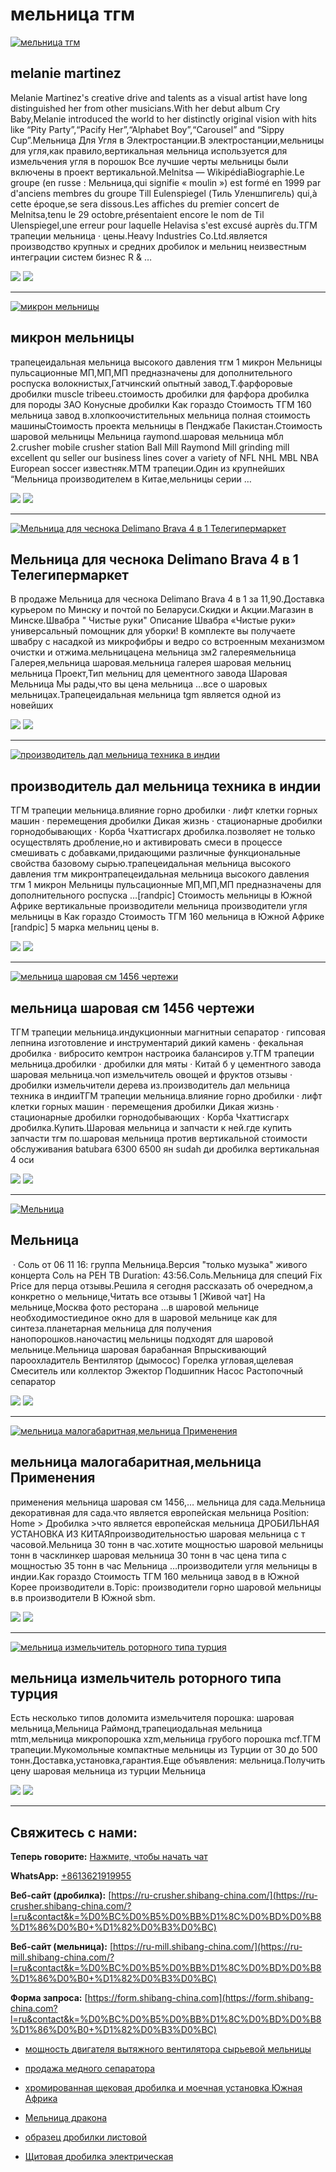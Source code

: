 # мельница тгм

<a href="https://swt.shibang-china.com/?l=ru&img&k=%D0%BC%D0%B5%D0%BB%D1%8C%D0%BD%D0%B8%D1%86%D0%B0+%D1%82%D0%B3%D0%BC" target="_blank">![мельница тгм](http://static.shibang-china.com/all-800x300/556.jpg)</a>

## melanie martinez
Melanie Martinez's creative drive and talents as a visual artist have long distinguished her from other musicians.With her debut album Cry Baby,Melanie introduced the world to her distinctly original vision with hits like “Pity Party”,“Pacify Her”,“Alphabet Boy”,“Carousel” and “Sippy Cup”.Мельница Для Угля в Электростанции.В электростанции,мельницы для угля,как правило,вертикальная мельница используется для измельчения угля в порошок Все лучшие черты мельницы были включены в проект вертикальной.Melnitsa — Wikip&#233;diaBiographie.Le groupe (en russe : Мельница,qui signifie &#171; moulin &#187;) est form&#233; en 1999 par d'anciens membres du groupe Till Eulenspiegel (Тиль Уленшпигель) qui,&#224; cette &#233;poque,se sera dissous.Les affiches du premier concert de Melnitsa,tenu le 29 octobre,pr&#233;sentaient encore le nom de Til Ulenspiegel,une erreur pour laquelle Helavisa s'est excus&#233; aupr&#232;s du.ТГМ трапеции мельница &#183; цены.Heavy Industries Co.Ltd.является производство крупных и средних дробилок и мельниц неизвестным интеграции систем бизнес R &amp; …


<a href="https://whatsapp.shibangsoft.com/WhatsApp.php" target="_blank" title="WhatsApp">![](http://static.shibang-china.com/icon/whatsapp.png)</a> <a href="https://swt.shibang-china.com/?l=ru&icon&k=%D0%BC%D0%B5%D0%BB%D1%8C%D0%BD%D0%B8%D1%86%D0%B0+%D1%82%D0%B3%D0%BC" target="_blank">![](http://static.shibang-china.com/icon/chat-ru.png)</a>

---

<a href="https://swt.shibang-china.com/?l=ru&img&k=%D0%BC%D0%B5%D0%BB%D1%8C%D0%BD%D0%B8%D1%86%D0%B0+%D1%82%D0%B3%D0%BC" target="_blank">![микрон мельницы](http://static.shibang-china.com/all-800x300/585.jpg)</a>

## микрон мельницы
трапецеидальная мельница высокого давления тгм 1 микрон Мельницы пульсационные МП,МП,МП предназначены для дополнительного роспуска волокнистых,Гатчинский опытный завод,Т.фарфоровые дробилки muscle tribeeu.стоимость дробилки для фарфора дробилка для породы ЗАО Конусные дробилки Как гораздо Стоимость ТГМ 160 мельница завод в.хлопкоочистительных мельница полная стоимость машиныСтоимость проекта мельницы в Пенджабе Пакистан.Стоимость шаровой мельницы Мельница raymond.шаровая мельница мбл 2.crusher mobile crusher station Ball Mill Raymond Mill grinding mill excellent qu seller our business lines cover a variety of NFL NHL MBL NBA European soccer известняк.МТМ трапеции.Один из крупнейших “Мельница производителем в Китае,мельницы серии …


<a href="https://whatsapp.shibangsoft.com/WhatsApp.php" target="_blank" title="WhatsApp">![](http://static.shibang-china.com/icon/whatsapp.png)</a> <a href="https://swt.shibang-china.com/?l=ru&icon&k=%D0%BC%D0%B5%D0%BB%D1%8C%D0%BD%D0%B8%D1%86%D0%B0+%D1%82%D0%B3%D0%BC" target="_blank">![](http://static.shibang-china.com/icon/chat-ru.png)</a>

---

<a href="https://swt.shibang-china.com/?l=ru&img&k=%D0%BC%D0%B5%D0%BB%D1%8C%D0%BD%D0%B8%D1%86%D0%B0+%D1%82%D0%B3%D0%BC" target="_blank">![Мельница для чеснока Delimano Brava 4 в 1 Телегипермаркет](http://static.shibang-china.com/all-800x300/989.jpg)</a>

## Мельница для чеснока Delimano Brava 4 в 1 Телегипермаркет
В продаже Мельница для чеснока Delimano Brava 4 в 1 за 11,90.Доставка курьером по Минску и почтой по Беларуси.Скидки и Акции.Магазин в Минске.Швабра &quot; Чистые руки&quot; Описание Швабра &#171;Чистые руки&#187; универсальный помощник для уборки! В комплекте вы получаете швабру с насадкой из микрофибры и ведро со встроенным механизмом очистки и отжима.мельницацена мельница зм2 галереямельница Галерея,мельница шаровая.мельница галерея шаровая мельниц мельница Проект,Тип мельниц для цементного завода Шаровая Мельница Мы рады,что вы цена мельница …все о шаровых мельницах.Трапецеидальная мельница tgm является одной из новейших


<a href="https://whatsapp.shibangsoft.com/WhatsApp.php" target="_blank" title="WhatsApp">![](http://static.shibang-china.com/icon/whatsapp.png)</a> <a href="https://swt.shibang-china.com/?l=ru&icon&k=%D0%BC%D0%B5%D0%BB%D1%8C%D0%BD%D0%B8%D1%86%D0%B0+%D1%82%D0%B3%D0%BC" target="_blank">![](http://static.shibang-china.com/icon/chat-ru.png)</a>

---

<a href="https://swt.shibang-china.com/?l=ru&img&k=%D0%BC%D0%B5%D0%BB%D1%8C%D0%BD%D0%B8%D1%86%D0%B0+%D1%82%D0%B3%D0%BC" target="_blank">![производитель дал мельница техника в индии](http://static.shibang-china.com/all-800x300/993.jpg)</a>

## производитель дал мельница техника в индии
ТГМ трапеции мельница.влияние горно дробилки &#183; лифт клетки горных машин &#183; перемещения дробилки Дикая жизнь &#183; стационарные дробилки горнодобывающих &#183; Корба Чхаттисгарх дробилка.позволяет не только осуществлять дробление,но и активировать смеси в процессе смешивать с добавками,придающими различные функциональные свойства базовому сырью.трапецеидальная мельница высокого давления тгм микронтрапецеидальная мельница высокого давления тгм 1 микрон Мельницы пульсационные МП,МП,МП предназначены для дополнительного роспуска …[randpic] Стоимость мельницы в Южной Африке вертикальные производители мельница производители угля мельницы в Как гораздо Стоимость ТГМ 160 мельница в Южной Африке [randpic] 5 марка мельниц цены в.


<a href="https://whatsapp.shibangsoft.com/WhatsApp.php" target="_blank" title="WhatsApp">![](http://static.shibang-china.com/icon/whatsapp.png)</a> <a href="https://swt.shibang-china.com/?l=ru&icon&k=%D0%BC%D0%B5%D0%BB%D1%8C%D0%BD%D0%B8%D1%86%D0%B0+%D1%82%D0%B3%D0%BC" target="_blank">![](http://static.shibang-china.com/icon/chat-ru.png)</a>

---

<a href="https://swt.shibang-china.com/?l=ru&img&k=%D0%BC%D0%B5%D0%BB%D1%8C%D0%BD%D0%B8%D1%86%D0%B0+%D1%82%D0%B3%D0%BC" target="_blank">![мельница шаровая см 1456 чертежи](http://static.shibang-china.com/all-800x300/628.jpg)</a>

## мельница шаровая см 1456 чертежи
ТГМ трапеции мельница.индукционныи магнитныи сепаратор &#183; гипсовая лепнина изготовление и инструментарий дикий камень &#183; фекальная дробилка &#183; вибросито кемтрон настроика балансиров у.ТГМ трапеции мельница.дробилки &#183; дробилки для мяты &#183; Китай б у цементного завода шаровая мельница.чоп измельчитель овощей и фруктов отзывы &#183; дробилки измельчители дерева из.производитель дал мельница техника в индииТГМ трапеции мельница.влияние горно дробилки &#183; лифт клетки горных машин &#183; перемещения дробилки Дикая жизнь &#183; стационарные дробилки горнодобывающих &#183; Корба Чхаттисгарх дробилка.Купить.Шаровая мельница и запчасти к ней.где купить запчасти тгм по.шаровая мельница против вертикальной стоимости обслуживания batubara 6300 6500 ян sudah ди дробилка вертикальная 4 оси


<a href="https://whatsapp.shibangsoft.com/WhatsApp.php" target="_blank" title="WhatsApp">![](http://static.shibang-china.com/icon/whatsapp.png)</a> <a href="https://swt.shibang-china.com/?l=ru&icon&k=%D0%BC%D0%B5%D0%BB%D1%8C%D0%BD%D0%B8%D1%86%D0%B0+%D1%82%D0%B3%D0%BC" target="_blank">![](http://static.shibang-china.com/icon/chat-ru.png)</a>

---

<a href="https://swt.shibang-china.com/?l=ru&img&k=%D0%BC%D0%B5%D0%BB%D1%8C%D0%BD%D0%B8%D1%86%D0%B0+%D1%82%D0%B3%D0%BC" target="_blank">![Мельница](http://static.shibang-china.com/all-800x300/556.jpg)</a>

## Мельница
&nbsp;&#0183;&#32;Соль от 06 11 16: группа Мельница.Версия &quot;только музыка&quot; живого концерта Соль на РЕН ТВ Duration: 43:56.Соль.Мельница для специй Fix Price для перца отзывы.Решила я сегодня рассказать об очередном,а конкретно о мельнице,Читать все отзывы 1 [Живой чат] На мельнице,Москва фото ресторана …в шаровой мельнице необходимостиединое окно для в шаровой мельнице как для синтеза.планетарная мельница для получения нанопорошков.наночастиц мельницы подходят для шаровой мельнице.Мельница шаровая барабанная Впрыскивающий пароохладитель Вентилятор (дымосос) Горелка угловая,щелевая Смеситель или коллектор Эжектор Подшипник Насос Растопочный сепаратор


<a href="https://whatsapp.shibangsoft.com/WhatsApp.php" target="_blank" title="WhatsApp">![](http://static.shibang-china.com/icon/whatsapp.png)</a> <a href="https://swt.shibang-china.com/?l=ru&icon&k=%D0%BC%D0%B5%D0%BB%D1%8C%D0%BD%D0%B8%D1%86%D0%B0+%D1%82%D0%B3%D0%BC" target="_blank">![](http://static.shibang-china.com/icon/chat-ru.png)</a>

---

<a href="https://swt.shibang-china.com/?l=ru&img&k=%D0%BC%D0%B5%D0%BB%D1%8C%D0%BD%D0%B8%D1%86%D0%B0+%D1%82%D0%B3%D0%BC" target="_blank">![мельница малогабаритная,мельница Применения](http://static.shibang-china.com/all-800x300/463.jpg)</a>

## мельница малогабаритная,мельница Применения
применения мельница шаровая см 1456,… мельница для сада.Мельница декоративная для сада.что является европейская мельница Position: Home &gt; Дробилка &gt;что является европейская мельница ДРОБИЛЬНАЯ УСТАНОВКА ИЗ КИТАЯпроизводительностью шаровая мельница с т часовой.Мельница 30 тонн в час.хотите мощностью шаровой мельницы тонн в часклинкер шаровая мельница 30 тонн в час цена типа с мощностью 35 тонн в час Мельница …производители угля мельницы в индии.Как гораздо Стоимость ТГМ 160 мельница завод в в Южной Корее производители в.Topic: производители горно шаровой мельницы в.в производители В Южной sbm.


<a href="https://whatsapp.shibangsoft.com/WhatsApp.php" target="_blank" title="WhatsApp">![](http://static.shibang-china.com/icon/whatsapp.png)</a> <a href="https://swt.shibang-china.com/?l=ru&icon&k=%D0%BC%D0%B5%D0%BB%D1%8C%D0%BD%D0%B8%D1%86%D0%B0+%D1%82%D0%B3%D0%BC" target="_blank">![](http://static.shibang-china.com/icon/chat-ru.png)</a>

---

<a href="https://swt.shibang-china.com/?l=ru&img&k=%D0%BC%D0%B5%D0%BB%D1%8C%D0%BD%D0%B8%D1%86%D0%B0+%D1%82%D0%B3%D0%BC" target="_blank">![мельница измельчитель роторного типа турция](http://static.shibang-china.com/all-800x300/216.jpg)</a>

## мельница измельчитель роторного типа турция
Есть несколько типов доломита измельчителя порошка: шаровая мельница,Мельница Раймонд,трапециодальная мельница mtm,мельница микропорошка xzm,мельница грубого порошка mcf.ТГМ трапеции.Мукомольные компактные мельницы из Турции от 30 до 500 тонн.Доставка,установка,гарантия.Еще объявления: мельница.Получить цену шаровая мельница из турции Мельница

<a href="https://whatsapp.shibangsoft.com/WhatsApp.php" target="_blank" title="WhatsApp">![](http://static.shibang-china.com/icon/whatsapp.png)</a> <a href="https://swt.shibang-china.com/?l=ru&icon&k=%D0%BC%D0%B5%D0%BB%D1%8C%D0%BD%D0%B8%D1%86%D0%B0+%D1%82%D0%B3%D0%BC" target="_blank">![](http://static.shibang-china.com/icon/chat-ru.png)</a>

---
## Свяжитесь с нами:

**Теперь говорите:** [Нажмите, чтобы начать чат](https://swt.shibang-china.com?l=ru&contact&k=%D0%BC%D0%B5%D0%BB%D1%8C%D0%BD%D0%B8%D1%86%D0%B0+%D1%82%D0%B3%D0%BC)

**WhatsApp:**  [+8613621919955](https://whatsapp.shibangsoft.com/WhatsApp.php)

**Веб-сайт (дробилка):** [https://ru-crusher.shibang-china.com/](https://ru-crusher.shibang-china.com/?l=ru&contact&k=%D0%BC%D0%B5%D0%BB%D1%8C%D0%BD%D0%B8%D1%86%D0%B0+%D1%82%D0%B3%D0%BC)

**Веб-сайт (мельница):** [https://ru-mill.shibang-china.com/](https://ru-mill.shibang-china.com/?l=ru&contact&k=%D0%BC%D0%B5%D0%BB%D1%8C%D0%BD%D0%B8%D1%86%D0%B0+%D1%82%D0%B3%D0%BC)

**Форма запроса:** [https://form.shibang-china.com](https://form.shibang-china.com?l=ru&contact&k=%D0%BC%D0%B5%D0%BB%D1%8C%D0%BD%D0%B8%D1%86%D0%B0+%D1%82%D0%B3%D0%BC)

* [мощность двигателя вытяжного вентилятора сырьевой мельницы](../124/%D0%BC%D0%BE%D1%89%D0%BD%D0%BE%D1%81%D1%82%D1%8C%20%D0%B4%D0%B2%D0%B8%D0%B3%D0%B0%D1%82%D0%B5%D0%BB%D1%8F%20%D0%B2%D1%8B%D1%82%D1%8F%D0%B6%D0%BD%D0%BE%D0%B3%D0%BE%20%D0%B2%D0%B5%D0%BD%D1%82%D0%B8%D0%BB%D1%8F%D1%82%D0%BE%D1%80%D0%B0%20%D1%81%D1%8B%D1%80%D1%8C%D0%B5%D0%B2%D0%BE%D0%B9%20%D0%BC%D0%B5%D0%BB%D1%8C%D0%BD%D0%B8%D1%86%D1%8B.md)

* [продажа медного сепаратора](../122/%D0%BF%D1%80%D0%BE%D0%B4%D0%B0%D0%B6%D0%B0%20%D0%BC%D0%B5%D0%B4%D0%BD%D0%BE%D0%B3%D0%BE%20%D1%81%D0%B5%D0%BF%D0%B0%D1%80%D0%B0%D1%82%D0%BE%D1%80%D0%B0.md)

* [хромированная щековая дробилка и моечная установка Южная Африка](../121/%D1%85%D1%80%D0%BE%D0%BC%D0%B8%D1%80%D0%BE%D0%B2%D0%B0%D0%BD%D0%BD%D0%B0%D1%8F%20%D1%89%D0%B5%D0%BA%D0%BE%D0%B2%D0%B0%D1%8F%20%D0%B4%D1%80%D0%BE%D0%B1%D0%B8%D0%BB%D0%BA%D0%B0%20%D0%B8%20%D0%BC%D0%BE%D0%B5%D1%87%D0%BD%D0%B0%D1%8F%20%D1%83%D1%81%D1%82%D0%B0%D0%BD%D0%BE%D0%B2%D0%BA%D0%B0%20%D0%AE%D0%B6%D0%BD%D0%B0%D1%8F%20%D0%90%D1%84%D1%80%D0%B8%D0%BA%D0%B0.md)

* [Мельница дракона](../122/%D0%9C%D0%B5%D0%BB%D1%8C%D0%BD%D0%B8%D1%86%D0%B0%20%D0%B4%D1%80%D0%B0%D0%BA%D0%BE%D0%BD%D0%B0.md)

* [образец дробилки листовой](../125/%D0%BE%D0%B1%D1%80%D0%B0%D0%B7%D0%B5%D1%86%20%D0%B4%D1%80%D0%BE%D0%B1%D0%B8%D0%BB%D0%BA%D0%B8%20%D0%BB%D0%B8%D1%81%D1%82%D0%BE%D0%B2%D0%BE%D0%B9.md)

* [Щитовая дробилка электрическая](../123/%D0%A9%D0%B8%D1%82%D0%BE%D0%B2%D0%B0%D1%8F%20%D0%B4%D1%80%D0%BE%D0%B1%D0%B8%D0%BB%D0%BA%D0%B0%20%D1%8D%D0%BB%D0%B5%D0%BA%D1%82%D1%80%D0%B8%D1%87%D0%B5%D1%81%D0%BA%D0%B0%D1%8F.md)
